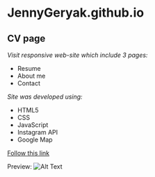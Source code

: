 # JennyGeryak.github.io
## CV page 
*Visit responsive web-site which include 3 pages:*
* Resume
* About me
* Contact

*Site was developed using:*
* HTML5
* CSS
* JavaScript
* Instagram API
* Google Map

[Follow this link](https://jennygeryak.github.io/)

Preview: ![Alt Text](https://github.com/JennyGeryak/JennyGeryak.github.io/blob/master/img/screen/eueedqr0ol4.jpg)


